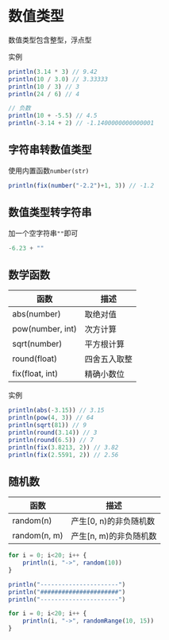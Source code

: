 # 数值类型
数值类型包含整型，浮点型

实例
```js
println(3.14 * 3) // 9.42
println(10 / 3.0) // 3.33333
println(10 / 3) // 3
println(24 / 6) // 4

// 负数
println(10 + -5.5) // 4.5
println(-3.14 + 2) // -1.1400000000000001
```

## 字符串转数值类型
使用内置函数`number(str)`
```js
println(fix(number("-2.2")+1, 3)) // -1.2
```

## 数值类型转字符串
加一个空字符串`""`即可
```js
-6.23 + ""
```

## 数学函数

| 函数  |	描述   |
|  ----  | ----  |
|  abs(number)      |  取绝对值     |
|  pow(number, int) |  次方计算     |
|  sqrt(number)     |  平方根计算   |
|  round(float)     |  四舍五入取整 |
|  fix(float, int)  |  精确小数位  |

实例
```js
println(abs(-3.15)) // 3.15
println(pow(4, 3)) // 64
println(sqrt(81)) // 9
println(round(3.14)) // 3
println(round(6.5)) // 7
println(fix(3.8213, 2)) // 3.82
println(fix(2.5591, 2)) // 2.56
```



## 随机数

| 函数  |	描述   |
|  ----  | ----  |
|  random(n)  | 产生[0, n)的非负随机数 |
|  random(n, m)  |  产生[n, m)的非负随机数 |

```js
for i = 0; i<20; i++ {
    println(i, "->", random(10))
}

println("----------------------")
println("######################")
println("----------------------")

for i = 0; i<20; i++ {
    println(i, "->", randomRange(10, 15))
}
```